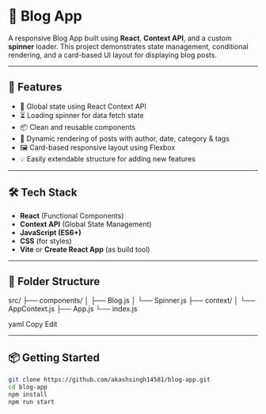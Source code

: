 # 📰 Blog App

A responsive Blog App built using **React**, **Context API**, and a custom **spinner** loader. This project demonstrates state management, conditional rendering, and a card-based UI layout for displaying blog posts.

---

## 🚀 Features

- 🧠 Global state using React Context API
- ⏳ Loading spinner for data fetch state
- 📦 Clean and reusable components
- 🧩 Dynamic rendering of posts with author, date, category & tags
- 🖼️ Card-based responsive layout using Flexbox
- 💡 Easily extendable structure for adding new features

---

## 🛠️ Tech Stack

- **React** (Functional Components)
- **Context API** (Global State Management)
- **JavaScript (ES6+)**
- **CSS** (for styles)
- **Vite** or **Create React App** (as build tool)

---

## 📁 Folder Structure

src/
├── components/
│ ├── Blog.js
│ └── Spinner.js
├── context/
│ └── AppContext.js
├── App.js
└── index.js

yaml
Copy
Edit

---

## 📦 Getting Started

```bash
git clone https://github.com/akashsingh14581/blog-app.git
cd blog-app
npm install
npm run start   
